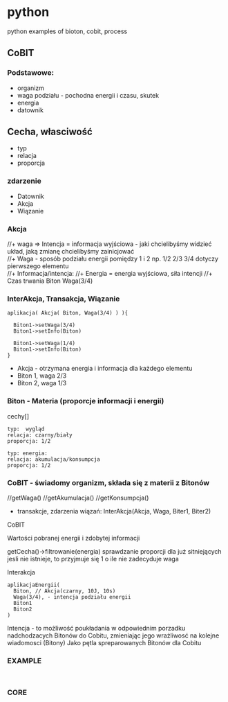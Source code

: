 # python
python examples of bioton, cobit, process




## CoBIT


### Podstawowe:

  + organizm
  + waga podziału - pochodna energii i czasu, skutek
  + energia
  + datownik
  

## Cecha, własciwość
  + typ
  + relacja
  + proporcja


### zdarzenie 

  + Datownik
  + Akcja
  + Wiązanie

  
### Akcja

  //+ waga => Intencja = informacja wyjściowa - jaki chcielibyśmy widzieć układ, jaką zmianę chcielibyśmy zainicjować   
  //+ Waga - sposób podziału energii pomiędzy 1 i 2 np. 1/2 2/3 3/4 dotyczy pierwszego elementu  
  //+ Informacja/intencja: 
  //+ Energia = energia wyjściowa, siła intencji
  //+ Czas trwania
  Biton
  Waga(3/4)


### InterAkcja, Transakcja, Wiązanie
  
    aplikacja( Akcja( Biton, Waga(3/4) ) ){
      
      Biton1->setWaga(3/4)
      Biton1->setInfo(Biton)
      
      Biton1->setWaga(1/4)
      Biton1->setInfo(Biton)
    }
    
  + Akcja - otrzymana energia i informacja dla każdego elementu  
  + Biton 1, waga 2/3
  + Biton 2, waga 1/3
  
  

### Biton - Materia (proporcje informacji i energii)
  
  cechy[]
    
    typ:  wygląd
    relacja: czarny/biały
    proporcja: 1/2
    
    typ: energia:
    relacja: akumulacja/konsumpcja
    proporcja: 1/2
  
  


### CoBIT - świadomy organizm, składa się z materii z Bitonów
  
  //getWaga()
  //getAkumulacja()
  //getKonsumpcja()
  
  + transakcje, zdarzenia wiązań: 
    InterAkcja(Akcja, Waga, Biter1, Biter2)
  
  
  
  
  
CoBIT

  Wartości pobranej energii i zdobytej informacji
  
  getCecha()->filtrowanie(energia)
  sprawdzanie proporcji dla już sitniejących
  jesli nie istnieje, to przyjmuje się 1 o ile nie zadecyduje waga
  

  Interakcja

    aplikacjaEnergii(
      Biton, // Akcja(czarny, 10J, 10s)
      Waga(3/4), - intencja podziału energii
      Biton1
      Biton2
    )
    
    

Intencja -  to możliwość poukładania w odpowiednim porzadku nadchodzacych Bitonów do Cobitu, zmieniając jego wrażliwosć na kolejne wiadomosci (Bitony)
Jako pętla spreparowanych Bitonów dla Cobitu

### EXAMPLE

```python



```


### CORE

```python

```        
  

